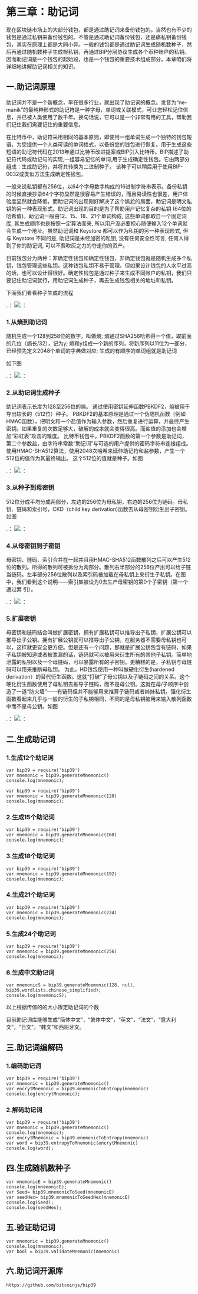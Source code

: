
# 第三章：助记词

现在区块链市场上的大部分钱包，都是通过助记词来备份钱包的。当然也有不少的钱包是通过私钥来备份钱包的。不管是通过助记词备份钱包，还是痛私钥备份钱包，其实在原理上都是大同小异。一般的钱包都是通过助记词生成随机数种子，然后再通过随机数种子生成根私钥，再通过BIP分层协议生成各个币种账户的私钥。因而助记词是一个钱包的起始段，也是一个钱包的重要技术组成部分。本章咱们将详细地讲解助记词相关的知识。

## 一.助记词原理

助记词并不是一个新概念，早在很多行业，就出现了助记词的概念。发音为“ne-manik”的最纯粹形式的助记符是一种字母，单词或关联模式，可让您轻松记住信息，并已被人类使用了数千年。换句话说，它可以是一个非常有用的工具，帮助我们记住我们需要记住的重要信息。

在比特币中，助记符采用相同的基本原则，即使用一组单词生成一个独特的钱包短语，为您提供一个人类可读的单词格式，以备份您的钱包进行恢复。用于生成这些短语的助记符代码在2013年通过比特币改进提案或BIP引入比特币。BIP描述了助记符代码或助记句的实现,一组容易记忆的单词,用于生成确定性钱包。它由两部分组成：生成助记符，并将其转换为二进制种子。 该种子可以稍后用于使用BIP-0032或类似方法生成确定性钱包。

一般来说私钥都有256位，以64个字母数字构成的16进制字符串表示。备份私钥的时候直接抄录64个字符显然是很容易产生错误的，而且易读性也很差，用户体验度显然就会降低，而助记词的出现刚好解决了这个尴尬的局面，助记词是明文私钥的另一种表现形式。助记词出现的目的是为了帮助用户记忆复杂的私钥 (64位的哈希值)。助记词一般由12、15、18、21个单词构成, 这些单词都取自一个固定词库, 其生成顺序也是按照一定算法而来, 所以用户没必要担心随便输入12个单词就会生成一个地址。虽然助记词和 Keystore 都可以作为私钥的另一种表现形式, 但与 Keystore 不同的是, 助记词是未经加密的私钥, 没有任何安全性可言, 任何人得到了你的助记词, 可以不费吹灰之力的夺走你的资产。

目前钱包分为两种：非确定性钱包和确定性钱包，非确定钱包就是随机生成多个私钥，钱包管理这些私钥。这种钱包私钥不易于管理。但如果设计钱包的人水平过高的话，也可以设计得很好。确定性钱包是通过种子来生成不同账户的私钥，我们只要记住助记词就行，用助记词生成种子，再去生成钱包相关的地址和私钥。

下面我们看看种子生成的流程

.： 
    ![.： 
](https://github.com/guoshijiang/blockchain-wallet/blob/master/img/mnemonic.png)


### 1.从熵到助记词


随机生成一个128到258位的数字，叫做熵; 熵通过SHA256哈希得一个值，取前面的几位（熵长/32），记为y; 熵和y组成一个新的序列，将新序列以11位为一部分，已经预先定义2048个单词的字典做对应; 生成的有顺序的单词组就是助记词

如下图

.： 
    ![.： 
](https://github.com/guoshijiang/blockchain-wallet/blob/master/img/mnemonicone.png)

### 2.从助记词生成种子

助记词表示长度为128至256位的熵。 通过使用密钥延伸函数PBKDF2，熵被用于导出较长的（512位）种子。
PBKDF2的基本原理是通过一个伪随机函数（例如HMAC函数），把明文和一个盐值作为输入参数，然后重复进行运算，并最终产生密钥。如果重复的次数足够大，破解的成本就会变得很高。而盐值的添加也会增加“彩虹表”攻击的难度。
比特币钱包中，PBKDF2函数的第一个参数是助记词，第二个参数盐，由字符串常数“助记词”与可选的用户提供的密码字符串连接组成。使用HMAC-SHA512算法，使用2048次哈希来延伸助记符和盐参数，产生一个512位的值作为其最终输出。 这个512位的值就是种子。如图

.： 
    ![.： 
](https://github.com/guoshijiang/blockchain-wallet/blob/master/img/mnemonictwo.png)

### 3.从种子到母密钥

512位分成平均分成两部分，左边的256位为母私钥，右边的256位为链码。母私钥、链码和索引号，CKD（child key derivation)函数去从母密钥衍生出子密钥。如图

.： 
    ![.： 
](https://github.com/guoshijiang/blockchain-wallet/blob/master/img/mnemonicthree.png)


### 4.从母密钥到子密钥

母密钥、链码、索引合并在一起并且用HMAC-SHA512函数散列之后可以产生512位的散列。所得的散列可被拆分为两部分。散列右半部分的256位产出可以给子链当链码。左半部分256位散列以及索引码被加载在母私钥上来衍生子私钥。在图中，我们看到这个说明——索引集被设为0去生产母密钥的第0个子密钥（第一个通过索 引）。

.： 
    ![.： 
](https://github.com/guoshijiang/blockchain-wallet/blob/master/img/mnemonicfour.png)

### 5.扩展密钥

母密钥和链码结合叫做扩展密钥，拥有扩展私钥可以推导出子私钥，扩展公钥可以推导出子公钥。拥有扩展公钥就可以推导出子公钥，在服务器不需要母私钥也可以，这样就更安全更方便。但是还有一个问题，那就是扩展公钥包含有链码，如果子私钥被知道或者被泄漏的话，链码就可以被用来衍生所有的其他子私钥。简单地泄露的私钥以及一个母链码，可以暴露所有的子密钥。更糟糕的是，子私钥与母链码可以用来推断母私钥。
为此，HD钱包使用一种叫做硬化衍生(hardened derivation）的替代衍生函数。这就“打破”了母公钥以及子链码之间的关系。这个硬化衍生函数使用了母私钥去推导子链码，而不是母公钥。这就在母/子顺序中创造了一道“防火墙”——有链码但并不能够用来推算子链码或者姊妹私钥。强化衍生函数看起来几乎与一般的衍生的子私钥相同，不同的是母私钥被用来输入散列函数中而不是母公钥。如图

.： 
    ![.： 
](https://github.com/guoshijiang/blockchain-wallet/blob/master/img/mnemonicfive.png)


## 二.生成助记词

### 1.生成12个助记词

	var bip39 = require('bip39')
	var mnemonic = bip39.generateMnemonic()
	console.log(mnemonic);

	var bip39 = require('bip39')
	var mnemonic = bip39.generateMnemonic(128)
	console.log(mnemonic);	

### 2.生成15个助记词

	var bip39 = require('bip39')
	var mnemonic = bip39.generateMnemonic(160)
	console.log(mnemonic);	

### 3.生成18个助记词

	var bip39 = require('bip39')
	var mnemonic = bip39.generateMnemonic(192)
	console.log(mnemonic);	

### 4.生成21个助记词

	var bip39 = require('bip39')
	var mnemonic = bip39.generateMnemonic(224)
	console.log(mnemonic);	

### 5.生成24个助记词

	var bip39 = require('bip39')
	var mnemonic = bip39.generateMnemonic(256)
	console.log(mnemonic);	

### 6.生成中文助记词

	var mnemonicS = bip39.generateMnemonic(128, null, bip39.wordlists.chinese_simplified);
	console.log(mnemonicS);
以上根据传值的的大小限定助记词的个数

目前助记词库能够生成“简体中文”，“繁体中文”，“英文”，“法文”，“意大利文”，“日文”，“韩文”和西班牙文。

## 三.助记词编解码

### 1.编码助记词

	var bip39 = require('bip39')
	var mnemonic = bip39.generateMnemonic()
	var encrytMnemonic = bip39.mnemonicToEntropy(mnemonic)
	console.log(encrytMnemonic);

### 2.解码助记词

	var bip39 = require('bip39')
	var mnemonic = bip39.generateMnemonic()
	console.log(mnemonic);
	var encrytMnemonic = bip39.mnemonicToEntropy(mnemonic)
	var word = bip39.entropyToMnemonic(encrytMnemonic)
	console.log(word);

## 四.生成随机数种子

	var mnemonicE = bip39.generateMnemonic()
	console.log(mnemonicE);
	var Seed= bip39.mnemonicToSeed(mnemonicE)
	var seedHex= bip39.mnemonicToSeedHex(mnemonicE)
	console.log(Seed);
	console.log(seedHex);

## 五.验证助记词
	
	var mnemonic = bip39.generateMnemonic()
	console.log(mnemonic);
	var bool = bip39.validateMnemonic(mnemonic)

## 六.助记词开源库

    https://github.com/bitcoinjs/bip39
    
    
